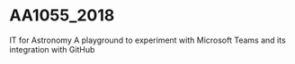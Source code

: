 # AA1055_2018
IT for Astronomy
A playground to experiment with Microsoft Teams and its integration with GitHub

